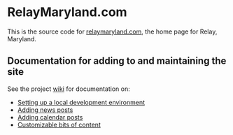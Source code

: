 # RelayMaryland.com

This is the source code for [relaymaryland.com](https://relaymaryland.com), the home page for Relay, Maryland.

## Documentation for adding to and maintaining the site

See the project [wiki](https://github.com/Relay-Maryland/relaymaryland.com/wiki) for documentation on:

- [Setting up a local development environment](https://github.com/Relay-Maryland/relaymaryland.com/wiki/Local-development-environment)
- [Adding news posts](https://github.com/Relay-Maryland/relaymaryland.com/wiki/News-posts)
- [Adding calendar posts](https://github.com/Relay-Maryland/relaymaryland.com/wiki/Calendar-posts)
- [Customizable bits of content](https://github.com/Relay-Maryland/relaymaryland.com/wiki/Customizable-bits)
